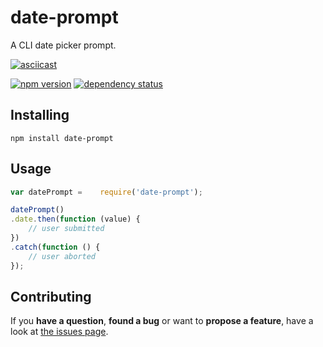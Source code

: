 # date-prompt

A CLI date picker prompt.

[![asciicast](https://asciinema.org/a/26225.png)](https://asciinema.org/a/26225)

[![npm version](https://img.shields.io/npm/v/date-prompt.svg)](https://www.npmjs.com/package/date-prompt)
[![dependency status](https://img.shields.io/david/derhuerst/date-prompt.svg)](https://david-dm.org/derhuerst/date-prompt)



## Installing

```shell
npm install date-prompt
```



## Usage

```javascript
var datePrompt =	require('date-prompt');

datePrompt()
.date.then(function (value) {
	// user submitted
})
.catch(function () {
	// user aborted
});
```



## Contributing

If you **have a question**, **found a bug** or want to **propose a feature**, have a look at [the issues page](https://github.com/derhuerst/date-prompt/issues).
